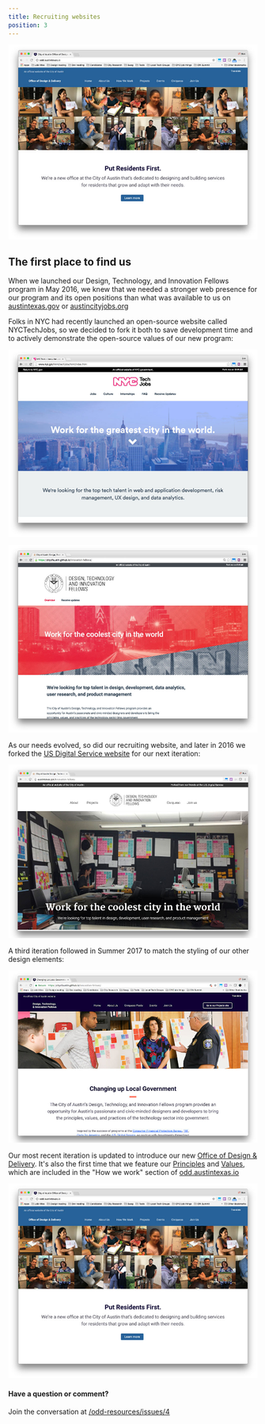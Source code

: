 ```yaml
---
title: Recruiting websites
position: 3
---
```


![odd-website.jpg](/assets/img/projects/becoming-odd/odd-cover.jpg)


## The first place to find us

When we launched our Design, Technology, and Innovation Fellows program in May 2016, we knew that we needed a stronger web presence for our program and its open positions than what was available to us on [austintexas.gov](http://austintexas.gov/) or [austincityjobs.org](https://www.austincityjobs.org/)

Folks in NYC had recently launched an open-source website called NYCTechJobs, so we decided to fork it both to save development time and to actively demonstrate the open-source values of our new program:

![nyc-hiring-website.jpg](/assets/img/projects/becoming-odd/nyc-hiring-website.jpg)

![first-fellows-website.jpg](/assets/img/projects/becoming-odd/first-fellows-website.jpg)

As our needs evolved, so did our recruiting website, and later in 2016 we forked the [US Digital Service website](http://usds.gov) for our next iteration:

![second-fellows-website.jpg](/assets/img/projects/becoming-odd/fellows-website-fall-2016.jpg)

A third iteration followed in Summer 2017 to match the styling of our other design elements:

![third-fellows-website.jpg](/assets/img/projects/becoming-odd/fellows-website-summer-2017.jpg)

Our most recent iteration is updated to introduce our new [Office of Design & Delivery](http://odd.austintexas.gov). It's also the first time that we feature our [Principles](http://projects.austintexas.io/projects/becoming-odd/about/principles/) and [Values](http://projects.austintexas.io/projects/becoming-odd/about/values/), which are included in the "How we work" section of [odd.austintexas.io](http://odd.austintexas.io)

![first-odd-website.jpg](/assets/img/projects/becoming-odd/odd-cover.jpg)





#### Have a question or comment?
Join the conversation at [/odd-resources/issues/4](https://github.com/cityofaustin/odd-resources/issues/4)
